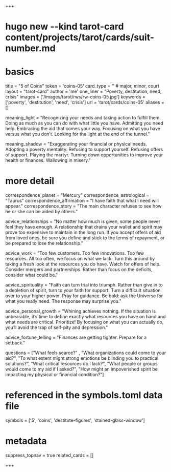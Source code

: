 +++
# hugo new --kind tarot-card content/projects/tarot/cards/suit-number.md
# basics
title     		 = "5 of Coins"
token					 = 'coins-05'
card_type			 = '' # major, minor, court
layout				 = "tarot-card"
author    		 = 'me'
one_liner 		 = "Poverty, destitution, need, crisis"
images				 = ['/images/tarot/rws/rw-coins-05.jpg']
keywords			 = ['poverty', 'destitution', 'need', 'crisis']
url						 = 'tarot/cards/coins-05'
aliases				 = []

meaning_light  = "Recognizing your needs and taking action to fulfill them. Doing as much as you can do with what little you have. Admitting you need help. Embracing the aid that comes your way. Focusing on what you have versus what you don’t. Looking for the light at the end of the tunnel."

meaning_shadow = "Exaggerating your financial or physical needs. Adopting a poverty mentality. Refusing to support yourself. Refusing offers of support. Playing the martyr. Turning down opportunities to improve your health or finances. Wallowing in misery."

# more detail
correspondence_planet 			= "Mercury"
correspondence_astrological = "Taurus"
correspondence_affirmation  = "I have faith that what I need will appear."
correspondence_story 				= "The main character refuses to see how he or she can be aided by others."

advice_relationships 	 = "No matter how much is given, some people never feel they have enough. A relationship that drains your wallet and spirit may prove too expensive to maintain in the long run. If you accept offers of aid from loved ones, be sure you define and stick to the terms of repayment, or be prepared to lose the relationship."

advice_work 					 = "Too few customers. Too few innovations. Too few resources. All too often, we focus on what we lack. Turn this around by taking a fresh look at the resources you do have. Watch for offers of help. Consider mergers and partnerships. Rather than focus on the deficits, consider what could be."

advice_spirituality 	 = "Faith can turn trial into triumph. Rather than give in to a depletion of spirit, turn to your faith for support. Turn a difficult situation over to your higher power. Pray for guidance. Be bold: ask the Universe for what you really need. The response may surprise you."

advice_personal_growth = "Whining achieves nothing. If the situation is unbearable, it’s time to define exactly what resources you have on hand and what needs are critical. Prioritize! By focusing on what you can actually do, you’ll avoid the trap of self-pity and depression."

advice_fortune_telling = "Finances are getting tighter. Prepare for a setback."

questions	= ["What feels scarce?" , "What organizations could come to your aid?", "To what extent might strong emotions be blinding you to practical solutions?", "What critical resources do I lack?", "What people or groups would come to my aid if I asked?", "How might an impoverished spirit be impacting my physical or financial condition?"]

# referenced in the symbols.toml data file
symbols	  = ['5', 'coins', 'destitute-figures', 'stained-glass-window']

# metadata
suppress_topnav = true
related_cards 	= []

+++